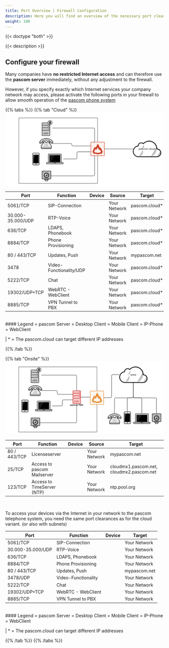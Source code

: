 ```yaml
---
title: Port Overview | Firewall Configuration
description: Here you will find an overview of the necessary port clearances in your firewall.
weight: 100
---
```

{{< doctype "both"  >}}

{{< description >}}


## Configure your firewall

Many companies have **no restricted Internet access** and can therefore use the **pascom server** immediately, without any adjustment to the firewall.

However, if you specify exactly which Internet services your company network may access, please activate the following ports in your firewall to allow smooth operation of the [pascom phone system](https://www.pascom.net/en/business-phone-system/ "pascom VoIP telephone system")



{{% tabs %}}
{{% tab "Cloud" %}}
![Port Overview Cloud](port_overview_cloud.png)


| Port | Function | Device | Source |Target |
| ---- | ---- | ------------ |-----|---|
|5061/TCP|SIP-Connection|<i class="fas fa-desktop"></i>  <i class="fas fa-phone"></i>  <i class="fas fa-mobile-alt"></i>|Your Network|pascom.cloud*|
|30.000-35.000/UDP|RTP-Voice|<i class="fas fa-desktop"></i>  <i class="fas fa-phone"></i>  <i class="fas fa-mobile-alt"></i>|Your Network|pascom.cloud*|
|636/TCP|LDAPS, Phonebook| <i class="fas fa-phone"></i> |Your Network|pascom.cloud*|
|8884/TCP|Phone Provisioning| <i class="fas fa-phone"></i> |Your Network|pascom.cloud*|
|80 / 443/TCP|Updates, Push| <i class="fas fa-desktop">  <i class="fas fa-mobile-alt"></i></i> |Your Network|mypascom.net|
|3478|Video-Functionality/UDP| <i class="fas fa-desktop">  <i class="fas fa-mobile-alt"></i></i> |Your Network|pascom.cloud*|
|5222/TCP|Chat| <i class="fas fa-desktop">  <i class="fas fa-mobile-alt"></i></i> |Your Network|pascom.cloud*|
|19302/UDP+TCP|WebRTC - WebClient| <i class="fas fa-video"></i> |Your Network|pascom.cloud*|
|8885/TCP|VPN Tunnel to PBX| <i class="fas fa-server"></i> |Your Network|pascom.cloud*|

<br/>
#### Legend
<i class="fas fa-server"></i>  =  pascom Server  
<i class="fas fa-desktop"></i>  =  Desktop Client  
<i class="fas fa-mobile-alt"></i>  = Mobile Client  
<i class="fas fa-phone"></i>  =  IP-Phone  
<i class="fas fa-video"></i>  =  WebClient

| * = The pascom.cloud can target different IP addresses 


{{% /tab %}}

{{% tab "Onsite" %}}
![Port Overview Onsite](port_overview_onsite.png)


| Port | Function | Device |  Source |Target|
| ---- | ---- | ------------ |-----|---|
|80 / 443/TCP|Licenseserver|<i class="fas fa-server"></i> |Your Network|mypascom.net|
|25/TCP|Access to pascom Mailserver|<i class="fas fa-server"></i> |Your Network|cloudmx1.pascom.net, cloudmx2.pascom.net|
|123/TCP|Access to TimeServer (NTP)| <i class="fas fa-server"></i> |Your Network|ntp.pool.org|


<br />

To access your devices via the Internet in your network to the pascom telephone system, you need the same port clearances as for the cloud variant. (or also with subnets)


| Port | Function | Device | Target |
| ---- | ---- | ------------ |-----|
|5061/TCP|SIP-Connection|<i class="fas fa-desktop"></i>  <i class="fas fa-phone"></i>  <i class="fas fa-mobile-alt"></i>|Your Network|
|30.000-35.000/UDP|RTP-Voice|<i class="fas fa-desktop"></i>  <i class="fas fa-phone"></i>  <i class="fas fa-mobile-alt"></i>|Your Network|
|636/TCP|LDAPS, Phonebook| <i class="fas fa-phone"></i> |Your Network|
|8884/TCP|Phone Provisioning| <i class="fas fa-phone"></i> |Your Network|
|80 / 443/TCP|Updates, Push| <i class="fas fa-desktop">  <i class="fas fa-mobile-alt"></i></i> |mypascom.net|
|3478/UDP|Video-Functionality| <i class="fas fa-desktop">  <i class="fas fa-mobile-alt"></i></i> |Your Network|
|5222/TCP|Chat| <i class="fas fa-desktop">  <i class="fas fa-mobile-alt"></i></i> |Your Network|
|19302/UDP+TCP|WebRTC - WebClient| <i class="fas fa-video"></i> |Your Network|
|8885/TCP|VPN Tunnel to PBX| <i class="fas fa-server"></i> |Your Network|

<br/>
#### Legend
<i class="fas fa-server"></i>  =  pascom Server  
<i class="fas fa-desktop"></i>  =  Desktop Client  
<i class="fas fa-mobile-alt"></i>  = Mobile Client  
<i class="fas fa-phone"></i>  =  IP-Phone  
<i class="fas fa-video"></i>  =  WebClient  


| * = The pascom.cloud can target different IP addresses 

{{% /tab %}}
{{% /tabs %}}

